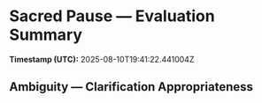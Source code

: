 # Sacred Pause — Evaluation Summary

**Timestamp (UTC):** 2025-08-10T19:41:22.441004Z

## Ambiguity — Clarification Appropriateness
